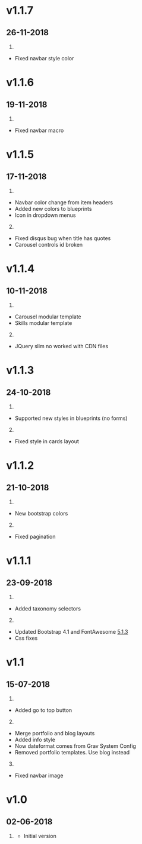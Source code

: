 # v1.1.7
## 26-11-2018
1. [](#bugfix)
  * Fixed navbar style color

# v1.1.6
## 19-11-2018
1. [](#bugfix)
  * Fixed navbar macro

# v1.1.5
## 17-11-2018
1. [](#improved)
  * Navbar color change from item headers
  * Added new colors to blueprints
  * Icon in dropdown menus
2. [](#bugfix)
  * Fixed disqus bug when title has quotes
  * Carousel controls id broken

# v1.1.4
## 10-11-2018

1. [](#new)
  * Carousel modular template
  * Skills modular template
2. [](#bugfix)
  * JQuery slim no worked with CDN files

# v1.1.3
## 24-10-2018

1. [](#improved)
  * Supported new styles in blueprints (no forms)
2. [](#bugfix)
  * Fixed style in cards layout

# v1.1.2
## 21-10-2018

1. [](#new)
  * New bootstrap colors
2. [](#bugfix)
  * Fixed pagination

# v1.1.1
## 23-09-2018

1. [](#new)
  * Added taxonomy selectors
2. [](#improved)
  * Updated Bootstrap 4.1 and FontAwesome [5.1.3](https://github.com/FortAwesome/Font-Awesome/releases/tag/5.3.1)
  * Css fixes

# v1.1
## 15-07-2018

1. [](#new)
  * Added go to top button
2. [](#improved)
  * Merge portfolio and blog layouts
  * Added info style
  * Now dateformat comes from Grav System Config
  * Removed portfolio templates. Use blog instead
3. [](#bugfix)
  * Fixed navbar image

# v1.0
##  02-06-2018

1. [](#new)
    * Initial version
